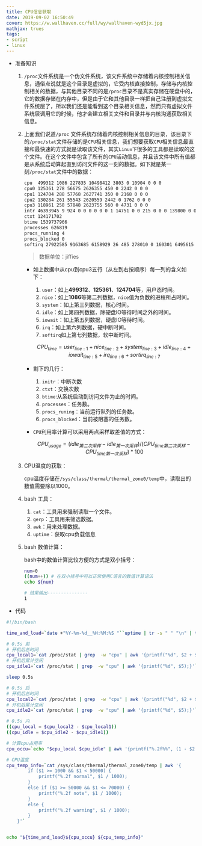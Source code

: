 ```yaml
---
title: CPU信息获取
date: 2019-09-02 16:50:49
cover: https://w.wallhaven.cc/full/wy/wallhaven-wyd5jx.jpg
mathjax: trues
tags:
- script
- linux
---
```


* 准备知识

  1. `/proc`文件系统是一个伪文件系统，该文件系统中存储着内核控制相关信息，通俗点说就是这个目录是虚拟的，它受内核直接控制，存储与内核控制相关的数据，与其他目录不同的是`/proc`目录不是真实存储在硬盘中的，它的数据存储在内存中，但是由于它和其他目录一样把自己注册到虚拟文件系统层了，所以我们还是能看到这个目录相关信息，然而只有虚拟文件系统层调用它的时候，他才会建立相关文件和目录并与内核沟通获取相关信息。

  2. 上面我们说道`/proc` 文件系统存储着内核控制相关信息的目录，该目录下的`/proc/stat`文件存储的是`CPU`相关信息，我们想要获取`CPU`相关信息最直接和最快速的方式就是读取该文件，其实`Linux下`很多的工具都是读取的这个文件。在这个文件中包含了所有的`CPU`活动信息，并且该文件中所有值都是从系统启动算起直到访问文件的这一刻的数据。如下就是某一刻`/proc/stat`文件中的数据：

     ```bash 
     cpu  499312 1086 227835 10498412 3803 0 10904 0 0 0
     cpu0 125361 278 56675 2626355 450 0 2242 0 0 0
     cpu1 124704 288 57768 2627741 350 0 2168 0 0 0
     cpu2 130284 261 55543 2620559 2442 0 1762 0 0 0
     cpu3 118961 258 57848 2623755 560 0 4731 0 0 0
     intr 46393945 9 924 0 0 0 0 0 0 1 14751 0 0 215 0 0 0 139800 0 0 0 0 0 0 0 0 0 0 0 0 0 0 0 0 0 0 0 0 0 0 0 0 0 0 0 0 0 0 0 0 0 0 4476 0 0 0 0 0 0 0 0 0 0 0 0 0 0 0 0 0 0 0 0 0 0 0 0 0 0 0 0 0 0 0 0 0 0 0 0 0 0 0 0 0 0 0 0 0 0 0 0 0 0 0 0 0 0 0 0 0 0 0 0 0 0 0 0 0 0 0 0 0 0 408029 0 283839 7963609 40 945 1535489 0 0 0 0 0 0 0 0 0 0 0 0 0 0 0 0 0 0 0 0 0 0 0 0 0 0 0 0 0 0 0 0 0 0 0 0 0 0 0 0 0 0 0 0 0 0 0 0 0 0 0 0 0 0 0 0 0 0 0 0 0 0 0 0 0 0 0 0 0 0 0 0 0 0 0 0 0 0 0 0 0 0 0 0 0 0 0 0 0 0 0 0 0 0 0 0 0 0 0 0 0 0 0 0 0 0 0 0 0 0 0 0 0 0 0 0 0 0 0 0 0 0 0 0 0 0 0 0 0 0 0 0 0 0 0 0 0 0 0 0 0 0 0 0 0 0 0 0 0 0 0 0 0 0 0 0 0 0 0 0 0 0 0 0 0 0 0 0 0 0 0 0 0 0 0 0 0 0 0 0 0 0 0 0 0 0 0 0 0 0 0 0 0 0 0 0 0 0 0 0 0 0 0 0 0 0 0 0 0 0 0 0 0 0 0 0 0 0 0 0 0 0 0 0 0 0 0 0 0 0 0 0 0 0 0 0 0 0 0 0 0 0 0 0 0 0 0 0 0 0 0 0 0 0 0 0 0 0 0 0 0 0 0 0 0 0 0 0 0 0 0 0 0 0 0 0 0 0 0 0 0 0 0 0 0 0 0 0 0 0 0 0 0 0 0 0 0 0 0 0 0 0 0 0 0 0 0 0 0 0 0 0 0 0 0 0 0 0 0 0 0 0 0 0 0 0 0 0 0 0 0 0 0 0 0 0 0 0 0 0 0 0 0 0 0 0 0 0 0 0 0 0 0 0 0 0 0 0 0 0 0 0 0 0 0 0 0 0 0 0 0 0 0 0 0 0 0 0 0 0 0 0 0 0 0 0 0 0 0 0 0 0 0 0 0 0 0 0 0 0 0 0 0 0 0 0 0 0 0 0 0 0 0 0 0 0 0 0 0 0 0 0 0 0 0 0 0 0 0 0 0 0 0 0 0 0 0 0 0 0 0 0 0 0 0 0 0 0 0 0 0 0 0 0 0 0 0 0 0 0 0 0 0 0 0 0 0 0 0 0 0 0 0 0 0 0 0 0 0 0 0 0 0 0 0 0 0 0 0 0 0 0 0 0 0 0 0 0 0 0 0 0 0 0 0 0 0 0 0 0 0 0 0 0 0 0 0 0 0 0 0 0 0 0 0 0 0 0 0 0 0 0 0 0 0 0 0 0 0 0 0 0 0 0 0 0 0 0 0 0 0 0 0 0 0 0 0 0 0 0 0 0 0 0 0 0 0 0 0 0 0 0 0 0 0 0 0 0 0 0 0 0 0 0 0 0 0 0 0 0 0 0 0 0 0 0 0 0 0 0 0 0 0 0 0 0 0 0 0 0 0 0 0 0 0 0 0 0 0 0 0 0 0 0 0 0 0 0 0 0 0 0 0 0 0 0 0 0 0 0 0 0 0 0 0 0 0 0 0 0 0 0 0 0 0 0 0 0 0 0 0 0 0 0 0 0 0 0 0 0 0 0 0 0 0 0 0 0 0 0 0 0 0 0 0 0 0 0 0 0 0 0 0 0 0 0 0 0 0 0 0 0 0 0 0 0 0 0 0 0 0 0 0 0 0 0 0 0 0 0 0 0 0 0 0 0 0 0 0 0 0 0 0 0 0 0 0 0 0 0 0 0 0 0 0 0 0 0 0 0 0 0 0 0 0 0 0 0 0 0 0 0 0 0 0 0 0 0 0 0 0 0 0 0 0 0 0 0 0 0 0 0 0 0 0 0 0 0 0 0 0 0 0 0 0 0 0 0 0 0 0 0 0 0 0 0 0 0 0 0 0 0 0 0 0 0 0 0 0 0 0 0 0 0 0 0 0 0 0 0 0 0 0 0 0 0 0 0 0 0 0 0 0 0 0 0 0 0 0 0 0 0 0 0 0 0 0 0 0 0 0 0 0 0 0 0 0 0 0 0 0 0 0 0 0 0 0 0 0 0 0 0 0 0 0 0 0 0 0 0 0 0 0 0 0
     ctxt 124171702
     btime 1539737966
     processes 626819
     procs_running 4
     procs_blocked 0
     softirq 27922585 9163685 6158929 26 485 278010 0 160301 6495615 0 5665534
     ```

     > 数据单位：jiffies

     * 如上数据中从cpu到cpu3五行（从左到右按顺序）每一列的含义如下：

       1. `user`：如上**499312**、**125361**、**124704**等，用户态时间。
       2. `nice`：如上**1086**等第二列数据，`nice`值为负数的进程所占时间。
       3. `system`：如上第三列数据，核心时间。
       4. `idle`：如上第四列数据，除硬盘IO等待时间之外的时间。
       5. `iowait`：如上第五列数据，硬盘IO等待时间。
       6. `irq`：如上第六列数据，硬中断时间。
       7. `softirq`如上第七列数据，软中断时间。

       $$
       CPU_{time}=user_{line:1} +nice_{line:2} + system_{line:3} + idle_{line:4} + iowait_{line:5} + irq_{line:6} + sortirq_{line:7}
       $$

     * 剩下的几行：

       1. `initr`：中断次数
       2. `ctxt`：交换次数
       3. `btime`:从系统启动到访问文件为止的时间。
       4. `processes`：任务数。
       5. `procs_runing`：当前运行队列的任务数。
       6. `procs_blocked`：当前被阻塞的任务数。

     * `CPU`利用率计算可以采用两点采样取差值的方式：

       $$
       CPU_{usage} = (idle_{第二次采样} - idle_{第一次采样}) / (CPU_{time第二次采样} - CPU_{time第一次采样}) * 100
       $$

  3. CPU温度的获取：

     cpu温度存储在`/sys/class/thermal/thermal_zone0/temp`中，读取出的数值需要除以1000。

  4. bash 工具：

     1. `cat`：工具用来强制读取一个文件。
     2. `gerp`：工具用来筛选数据。
     3. `awk`：用来处理数据。
     4. `uptime`：获取cpu负载信息

  5. bash 数值计算：

     bash中的数值计算比较方便的方式是双小括号：

     ```bash
     num=0
     ((num++)) # 在双小括号中可以正常使用C语言的数值计算语法
     echo ${num}
     
     # 结果输出---------------
     1
     ```

* 代码
```bash
#!/bin/bash

time_and_load=`date +"%Y-%m-%d__%H:%M:%S "``uptime | tr -s " " "\n" | tr -s "," " " | awk NF | tail -3 | tr -s "\n" " "`

# 0.5s 前
# 开机后总时间
cpu_local1=`cat /proc/stat | grep  -w "cpu" | awk '{printf("%d", $2 + $3 + $4 + $5 + $6 + $7 + 8);}'`
# 开机后累计空闲
cpu_idle1=`cat /proc/stat | grep  -w "cpu" | awk '{printf("%d", $5);}'`

sleep 0.5s

# 0.5s 后
# 开机后总时间
cpu_local2=`cat /proc/stat | grep  -w "cpu" | awk '{printf("%d", $2 + $3 + $4 + $5 + $6 + $7 + 8);}'`
# 开机后累计空闲
cpu_idle2=`cat /proc/stat | grep  -w "cpu" | awk '{printf("%d", $5);}'`

# 0.5s 内
((cpu_local = $cpu_local2 - $cpu_local1))
((cpu_idle = $cpu_idle2 - $cpu_idle1))

# 计算cpu占用率
cpu_occu=`echo "$cpu_local $cpu_idle" | awk '{printf("%.2f%%", (1 - $2 / $1) * 100);}'`

# CPU温度
cpu_temp_info=`cat /sys/class/thermal/thermal_zone0/temp | awk '{
        if ($1 >= 1000 && $1 < 50000) {
            printf("%.2f normal", $1 / 1000);
        }
        else if ($1 >= 50000 && $1 <= 70000) {
            printf("%.2f note", $1 / 1000);
        }
        else {
            printf("%.2f warning", $1 / 1000);
        }
    }'`


echo "${time_and_load}${cpu_occu} ${cpu_temp_info}"
```
